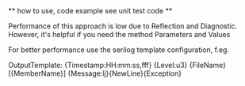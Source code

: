 ﻿<article>
** how to use, code example see unit test code **

Performance of this approach is low due to Reflection and Diagnostic.
However, it's helpful if you need the method Parameters and Values

For better performance use the serilog template configuration, f.eg. 

OutputTemplate: {Timestamp:HH:mm:ss,fff} {Level:u3} {FileName} [{MemberName}] {Message:lj}{NewLine}{Exception}
</article>
